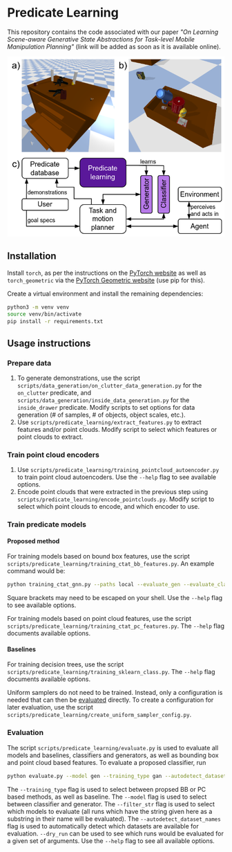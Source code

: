 # Predicate Learning

This repository contains the code associated with our paper *"On Learning Scene-aware Generative State Abstractions for Task-level Mobile Manipulation Planning"* (link will be added as soon as it is available online).

![](data/figures/title_figure_v0.png)

## Installation

Install `torch`, as per the instructions on the [PyTorch website](https://pytorch.org/get-started/locally/) as well as `torch_geometric` via the [PyTorch Geometric website](https://pytorch-geometric.readthedocs.io/en/latest/install/installation.html) (use pip for this).

Create a virtual environment and install the remaining dependencies:

```bash
python3 -m venv venv
source venv/bin/activate
pip install -r requirements.txt
``` 

## Usage instructions

### Prepare data

1. To generate demonstrations, use the script `scripts/data_generation/on_clutter_data_generation.py` for the `on_clutter` predicate, and `scripts/data_generation/inside_data_generation.py` for the `inside_drawer` predicate. Modify scripts to set options for data generation (# of samples, # of objects, object scales, etc.).
2. Use `scripts/predicate_learning/extract_features.py` to extract features and/or point clouds. Modify script to select which features or point clouds to extract.

### Train point cloud encoders

1. Use `scripts/predicate_learning/training_pointcloud_autoencoder.py` to train point cloud autoencoders. Use the `--help` flag to see available options.
2. Encode point clouds that were extracted in the previous step using `scripts/predicate_learning/encode_pointclouds.py`. Modify script to select which point clouds to encode, and which encoder to use.

### Train predicate models

#### Proposed method

For training models based on bound box features, use the script `scripts/predicate_learning/training_ctat_bb_features.py`. An example command would be:

```bash
python training_ctat_gnn.py --paths local --evaluate_gen --evaluate_class --predicate_name on_clutter --dataset_id 220831-175353_demonstrations_features --random_seed 12 --num_class_it 30000 --num_adversarial_it 30000 --batch_size 16 --learning_rate 0.001 --feature_version v1 --gen_loss_components disc --data_normalization_class first_arg --data_normalization_disc_gen first_arg --gen_normalize_output False --dataset_size -1 hybrid --model_version v2 --include_surrounding True --scene_encoding_dim 16 --class_encoder_type mlp --class_encoder_layers [64,32] --class_main_net_layers [64,32] --disc_encoder_type mlp --disc_encoder_layers [] --disc_main_net_layers [64,32,12] --gen_encoder_type mlp --gen_encoder_layers [64,32] --gen_main_net_layers [12,12]
```

Square brackets may need to be escaped on your shell. Use the `--help` flag to see available options.

For training models based on point cloud features, use the script `scripts/predicate_learning/training_ctat_pc_features.py`. The `--help` flag documents available options.

#### Baselines

For training decision trees, use the script `scripts/predicate_learning/training_sklearn_class.py`. The `--help` flag documents available options.

Uniform samplers do not need to be trained. Instead, only a configuration is needed that can then be [evaluated](#evaluation) directly. To create a configuration for later evaluation, use the script `scripts/predicate_learning/create_uniform_sampler_config.py`.

### Evaluation

The script `scripts/predicate_learning/evaluate.py` is used to evaluate all models and baselines, classifiers and generators, as well as bounding box and point cloud based features. To evaluate a proposed classifier, run

```bash
python evaluate.py --model gen --training_type gan --autodetect_dataset_names --filter_str 230818_100813
```

The `--training_type` flag is used to select between propsed BB or PC based methods, as well as baseline. The `--model` flag is used to select between classifier and generator. The `--filter_str` flag is used to select which models to evaluate (all runs which have the string given here as a substring in their name will be evaluated). The `--autodetect_dataset_names` flag is used to automatically detect which datasets are available for evaluation. `--dry_run` can be used to see which runs would be evaluated for a given set of arguments. Use the `--help` flag to see all available options.
